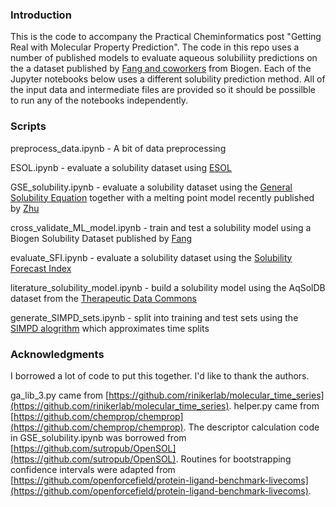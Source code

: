 ### Introduction
This is the code to accompany the Practical Cheminformatics post "Getting Real with Molecular Property Prediction".  The code in this repo uses a number of published models to evaluate aqueous solubiliity predictions on the a dataset published by [Fang and coworkers](https://pubs.acs.org/doi/10.1021/acs.jcim.3c00160) from Biogen.  Each of the Jupyter notebooks below uses a different solubility prediction method.  All of the input data and intermediate files are provided so it should be possilble to run any of the notebooks independently. 

### Scripts
preprocess_data.ipynb - A bit of data preprocessing

ESOL.ipynb - evaluate a solubility dataset using [ESOL](https://pubs.acs.org/doi/10.1021/ci034243x)

GSE_solubility.ipynb - evaluate a solubility dataset using the [General Solubility Equation](https://pubs.acs.org/doi/10.1021/ci000338c) together with a melting point model recently published by [Zhu](https://pubs.acs.org/doi/10.1021/acs.jcim.3c00308)

cross_validate_ML_model.ipynb - train and test a solubility model using a Biogen Solubility Dataset published by [Fang](https://pubs.acs.org/doi/10.1021/acs.jcim.3c00160) 

evaluate_SFI.ipynb - evaluate a solubility dataset using the [Solubility Forecast Index](https://www.sciencedirect.com/science/article/pii/S1359644610001923?via%3Dihub)

literature_solubility_model.ipynb - build a solubility model using the AqSolDB dataset from the [Therapeutic Data Commons](https://tdcommons.ai/single_pred_tasks/adme/#solubility-aqsoldb)

generate_SIMPD_sets.ipynb - split into training and test sets using the [SIMPD alogrithm](https://github.com/rinikerlab/molecular_time_series) which approximates time splits

### Acknowledgments 
I borrowed a lot of code to put this together.  I'd like to thank the authors.

ga_lib_3.py came from [https://github.com/rinikerlab/molecular_time_series](https://github.com/rinikerlab/molecular_time_series). 
helper.py came from [https://github.com/chemprop/chemprop](https://github.com/chemprop/chemprop). 
The descriptor calculation code in GSE_solubility.ipynb was borrowed from [https://github.com/sutropub/OpenSOL](https://github.com/sutropub/OpenSOL). 
Routines for bootstrapping confidence intervals were adapted from [https://github.com/openforcefield/protein-ligand-benchmark-livecoms](https://github.com/openforcefield/protein-ligand-benchmark-livecoms). 

